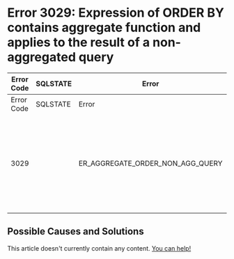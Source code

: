 
# Error 3029: Expression of ORDER BY contains aggregate function and applies to the result of a non-aggregated query


| Error Code | SQLSTATE | Error | Description |
| --- | --- | --- | --- |
| Error Code | SQLSTATE | Error | Description |
| 3029 |  | ER_AGGREGATE_ORDER_NON_AGG_QUERY | Expression #%u of ORDER BY contains aggregate function and applies to the result of a non-aggregated query |




## Possible Causes and Solutions


This article doesn't currently contain any content. [You can help!](/kb/en/writing-and-editing-knowledge-base-articles/)

